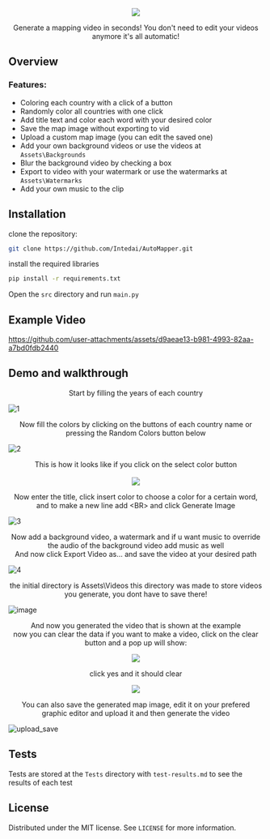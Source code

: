 <p align="center">
  <img src="https://github.com/user-attachments/assets/a856904f-d630-4bbe-a359-9de80b5ffdbe">  
</p>
<p align="center">
  Generate a mapping video in seconds! You don't need to edit your videos anymore it's all automatic!
</p>

## Overview
### Features:
- Coloring each country with a click of a button
- Randomly color all countries with one click
- Add title text and color each word with your desired color
- Save the map image without exporting to vid
- Upload a custom map image (you can edit the saved one)
- Add your own background videos or use the videos at `Assets\Backgrounds`
- Blur the background video by checking a box
- Export to video with your watermark or use the watermarks at `Assets\Watermarks`
- Add your own music to the clip

## Installation
clone the repository:  
```bash
git clone https://github.com/Intedai/AutoMapper.git
```
install the required libraries
```bash
pip install -r requirements.txt
```
Open the `src` directory and run `main.py`

## Example Video


https://github.com/user-attachments/assets/d9aeae13-b981-4993-82aa-a7bd0fdb2440


## Demo and walkthrough
<p align="center">
  Start by filling the years of each country
</p>

![1](https://github.com/user-attachments/assets/887267b4-7f89-4e5b-8269-024d9590b5be)
<p align="center">
  Now fill the colors by clicking on the buttons of each country name or pressing the Random Colors button below
</p>

![2](https://github.com/user-attachments/assets/30e0e537-8eea-4f42-9102-25eef460b45d)  
<p align="center">
  This is how it looks like if you click on the select color button<br><br>
  <img src=https://github.com/user-attachments/assets/cd482ba0-e50d-4649-957c-37cdd4f34218>
</p>

<p align="center">
  Now enter the title, click insert color to choose a color for a certain word, and to make a new line add &ltBR&gt and click Generate Image
</p>

![3](https://github.com/user-attachments/assets/bdee4529-64b3-47b1-a7ad-7a2181c10deb)  


<p align="center">
  Now add a background video, a watermark and if u want music to override the audio of the background video add music as well
  <br>
  And now click Export Video as... and save the video at your desired path
</p>

![4](https://github.com/user-attachments/assets/bc5c2ed7-befa-44e5-9080-f8f95427f5c7)  


<p align="center">
  the initial directory is Assets\Videos this directory was made to store videos you generate, you dont have to save there!
</p>

![image](https://github.com/user-attachments/assets/cd1c2cdb-e76f-4064-a6c4-d66ceacf720a)  

<p align="center">
  And now you generated the video that is shown at the example
  <br>
  now you can clear the data if you want to make a video, click on the clear button and a pop up will show:  
</p>
<p align="center">
  <img src=https://github.com/user-attachments/assets/dc2f91cc-eda1-4733-bf6f-3377307b717e>
</p>
<p align="center">
  click yes and it should clear
</p>
<p align="center">
  <img src=https://github.com/user-attachments/assets/25627f0b-9079-4b9c-82a7-ed41ba37cc43>
</p>

<p align="center">
  You can also save the generated map image, edit it on your prefered graphic editor and upload it and then generate the video
</p>

![upload_save](https://github.com/user-attachments/assets/663ca923-be07-4640-bac7-95800a27c0da)

## Tests
Tests are stored at the `Tests` directory with `test-results.md` to see the results of each test

## License
Distributed under the MIT license. See `LICENSE` for more information.
